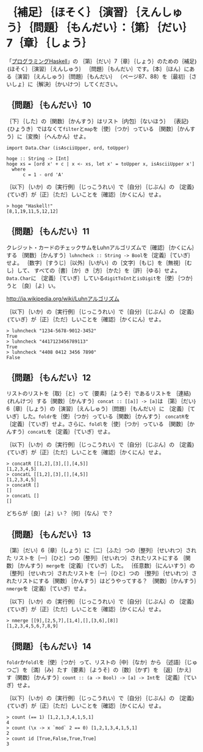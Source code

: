 ｛補足｝｛ほそく｝｛演習｝｛えんしゅう｝｛問題｝｛もんだい｝：｛第｝｛だい｝7｛章｝｛しょう｝
=============================================================================================

「[プログラミングHaskell](http://www.amazon.co.jp/gp/product/4274067815/)」の
｛第｝｛だい｝7｛章｝｛しょう｝のための｛補足｝｛ほそく｝｛演習｝｛えんしゅう｝
｛問題｝｛もんだい｝です。｛本｝｛ほん｝にある｛演習｝｛えんしゅう｝｛問題｝｛もんだい｝
（ページ87、88）を｛最初｝｛さいしょ｝に｛解決｝｛かいけつ｝してください。

｛問題｝｛もんだい｝10
----------------------

｛下｝｛した｝の｛関数｝｛かんすう｝はリスト｛内包｝｛ないほう｝
｛表記｝｛ひょうき｝ではなくて`filter`と`map`を｛使｝｛つか｝っている
｛関数｝｛かんすう｝に｛変換｝｛へんかん｝せよ。

    import Data.Char (isAsciiUpper, ord, toUpper)

    hoge :: String -> [Int]
    hoge xs = [ord x' + c | x <- xs, let x' = toUpper x, isAsciiUpper x']
      where
          c = 1 - ord 'A'

｛以下｝｛いか｝の｛実行例｝｛じっこうれい｝で｛自分｝｛じぶん｝の
｛定義｝｛ていぎ｝が｛正｝｛ただ｝しいことを｛確認｝｛かくにん｝せよ。

    > hoge "Haskell!"
    [8,1,19,11,5,12,12]

｛問題｝｛もんだい｝11
----------------------

クレジット・カードのチェックサムをLuhnアルゴリズムで｛確認｝｛かくにん｝する
｛関数｝｛かんすう｝`luhncheck :: String -> Bool`を｛定義｝｛ていぎ｝せよ。
｛数字｝｛すうじ｝｛以外｝｛いがい｝の｛文字｝｛もじ｝を｛無視｝｛むし｝して、
すべての｛書｝｛か｝き｛方｝｛かた｝を｛許｝｛ゆる｝せよ。`Data.Char`に
｛定義｝｛ていぎ｝している`digitToInt`と`isDigit`を｛使｝｛つか｝うと
｛良｝｛よ｝い。

http://ja.wikipedia.org/wiki/Luhnアルゴリズム

｛以下｝｛いか｝の｛実行例｝｛じっこうれい｝で｛自分｝｛じぶん｝の
｛定義｝｛ていぎ｝が｛正｝｛ただ｝しいことを｛確認｝｛かくにん｝せよ。

    > luhncheck "1234-5678-9012-3452"
    True
    > luhncheck "4417123456789113"
    True
    > luhncheck "4408 0412 3456 7890"
    False

｛問題｝｛もんだい｝12
----------------------

リストのリストを｛取｝｛と｝って｛要素｝｛ようそ｝であるリストを
｛連結｝｛れんけつ｝する｛関数｝｛かんすう｝`concat :: [[a]] -> [a]`は
｛第｝｛だい｝6｛章｝｛しょう｝の｛演習｝｛えんしゅう｝｛問題｝｛もんだい｝に
｛定義｝｛ていぎ｝した。`foldr`を｛使｝｛つか｝っている｛関数｝｛かんすう｝
`concatR`を｛定義｝｛ていぎ｝せよ。さらに、`foldl`を｛使｝｛つか｝っている
｛関数｝｛かんすう｝`concatL`を｛定義｝｛ていぎ｝せよ。

｛以下｝｛いか｝の｛実行例｝｛じっこうれい｝で｛自分｝｛じぶん｝の
｛定義｝｛ていぎ｝が｛正｝｛ただ｝しいことを｛確認｝｛かくにん｝せよ。

    > concatR [[1,2],[3],[],[4,5]]
    [1,2,3,4,5]
    > concatL [[1,2],[3],[],[4,5]]
    [1,2,3,4,5]
    > concatR []
    []
    > concatL []
    []

どちらが｛良｝｛よ｝い？｛何｝｛なん｝で？

｛問題｝｛もんだい｝13
----------------------

｛第｝｛だい｝6｛章｝｛しょう｝に｛二｝｛ふた｝つの｛整列｝｛せいれつ｝された
リストを｛一｝｛ひと｝つの｛整列｝｛せいれつ｝されたリストにする
｛関数｝｛かんすう｝`merge`を｛定義｝｛ていぎ｝した。
｛任意数｝｛にんいすう｝の｛整列｝｛せいれつ｝されたリストを｛一｝｛ひと｝つの
｛整列｝｛せいれつ｝されたリストにする｛関数｝｛かんすう｝はどうやってする？
｛関数｝｛かんすう｝`nmerge`を｛定義｝｛ていぎ｝せよ。

｛以下｝｛いか｝の｛実行例｝｛じっこうれい｝で｛自分｝｛じぶん｝の
｛定義｝｛ていぎ｝が｛正｝｛ただ｝しいことを｛確認｝｛かくにん｝せよ。

    > nmerge [[9],[2,5,7],[1,4],[],[3,6],[8]]
    [1,2,3,4,5,6,7,8,9]

｛問題｝｛もんだい｝14
----------------------

`foldr`か`foldl`を｛使｝｛つか｝って、リストの｛中｝｛なか｝から
｛述語｝｛じゅつご｝を｛満｝｛み｝たす｛要素｝｛ようそ｝の｛数｝｛かず｝を
｛返｝｛かえ｝す｛関数｝｛かんすう｝`count :: (a -> Bool) -> [a] -> Int`を
｛定義｝｛ていぎ｝せよ。

｛以下｝｛いか｝の｛実行例｝｛じっこうれい｝で｛自分｝｛じぶん｝の
｛定義｝｛ていぎ｝が｛正｝｛ただ｝しいことを｛確認｝｛かくにん｝せよ。

    > count (== 1) [1,2,1,3,4,1,5,1]
    4
    > count (\x -> x `mod` 2 == 0) [1,2,1,3,4,1,5,1]
    2
    > count id [True,False,True,True]
    3
